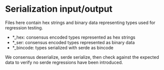 Serialization input/output
==========================

Files here contain hex strings and binary data representing types used for
regression testing.

- *_hex: consensus encoded types represented as hex strings
- *_ser: consensus encoded types represented as binary data
- *_bincode: types serialized with serde as bincode

We consensus deserialize, serde serialize, then check against the expected data
to verify no serde regressions have been introduced.
